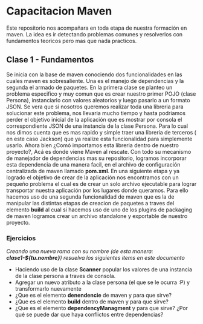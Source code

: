 # Capacitacion Maven 
Este repositorio nos acompañara en toda etapa de nuestra formación en maven. La idea es ir detectando problemas comunes y resolverlos con fundamentos teoricos pero mas que nada practicos. 
## Clase 1 - Fundamentos
Se inicia con la base de maven conociendo dos funcionalidades en las cuales maven es sobresaliente. Una es el manejo de dependencias y la segunda el armado de paquetes.
En la primera clase se planteo un problema especifico y muy comun que es crear nuestro primer POJO (clase Persona), instanciarlo con valores aleatorios y luego pasarlo a un formato JSON.
Se vera que si nosotros queremos realizar toda una libreria para solucionar este problema, nos llevaria mucho tiempo y hasta podriamos perder el objetivo inicial de la aplicación que es mostrar por consola el correspondiente JSON de una instancia de la clase Persona. Para lo cual nos dimos cuenta que es mas rapido y simple traer una libreria de terceros ( en este caso Jackson) que ya realize esta funcionalidad para simplemente usarlo. Ahora bien ¿Comó importamos esta libreria dentro de nuestro proyecto?, Acá es donde viene Maven al rescate. Con todo su mecanismo de manejador de dependencias mas su repositorio, logramos incorporar esta dependencia de una manera facil, en el archivo de configuración centralizada de maven llamado **pom.xml**.
En una siguiente etapa y ya logrado el objetivo de crear de la aplicación nos encontramos con un pequeño problema el cual es de crear un solo archivo ejecutable para lograr transportar nuestra aplicación por los lugares donde queramos. Para ello hacemos uso de una segunda funcionalidad de maven que es la de manipular las distintas etapas de creacion de paquetes a traves del elemento **build** al cual si hacemos uso de uno de los plugins de packaging de maven logramos crear un archivo standalone y exportable de nuestro proyecto. 

### Ejercicios
*Creando una nueva rama con su nombre (de esta manera: **clase1-${tu.nombre}**) resuelva los siguientes items en este documento*
* Haciendo uso de la clase **Scanner** popular los valores de una instancia de la clase persona a traves de consola. 
* Agregar un nuevo atributo a la clase persona (el que se le ocurra :P) y transformarlo nuevamente
* ¿Que es el elemento **denendencie** de maven y para que sirve?
* ¿Que es el elemento **build** dentro de maven y para que sirve?
* ¿Que es el elemento **dependencyManagment** y para que sirve? ¿Por qué se puede dar que haya conflictos entre dependencias?

